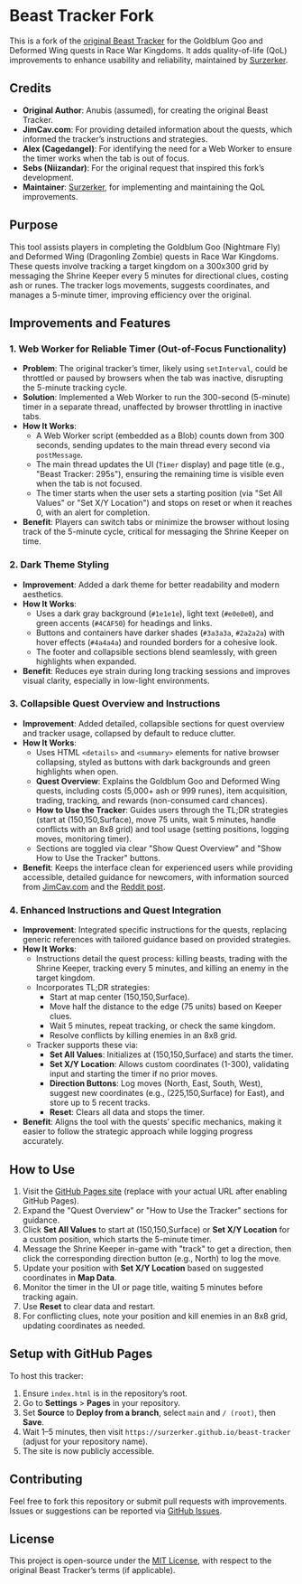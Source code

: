 # Beast Tracker Fork

This is a fork of the [original Beast Tracker](https://beastracker.s3.amazonaws.com/index.html) for the Goldblum Goo and Deformed Wing quests in Race War Kingdoms. It adds quality-of-life (QoL) improvements to enhance usability and reliability, maintained by [Surzerker](https://github.com/surzerker).

## Credits

- **Original Author**: Anubis (assumed), for creating the original Beast Tracker.
- **JimCav.com**: For providing detailed information about the quests, which informed the tracker’s instructions and strategies.
- **Alex (Cagedangel)**: For identifying the need for a Web Worker to ensure the timer works when the tab is out of focus.
- **Sebs (Niizandar)**: For the original request that inspired this fork’s development.
- **Maintainer**: [Surzerker](https://github.com/surzerker), for implementing and maintaining the QoL improvements.

## Purpose

This tool assists players in completing the Goldblum Goo (Nightmare Fly) and Deformed Wing (Dragonling Zombie) quests in Race War Kingdoms. These quests involve tracking a target kingdom on a 300x300 grid by messaging the Shrine Keeper every 5 minutes for directional clues, costing ash or runes. The tracker logs movements, suggests coordinates, and manages a 5-minute timer, improving efficiency over the original.

## Improvements and Features

### 1. Web Worker for Reliable Timer (Out-of-Focus Functionality)
- **Problem**: The original tracker’s timer, likely using `setInterval`, could be throttled or paused by browsers when the tab was inactive, disrupting the 5-minute tracking cycle.
- **Solution**: Implemented a Web Worker to run the 300-second (5-minute) timer in a separate thread, unaffected by browser throttling in inactive tabs.
- **How It Works**:
  - A Web Worker script (embedded as a Blob) counts down from 300 seconds, sending updates to the main thread every second via `postMessage`.
  - The main thread updates the UI (`Timer` display) and page title (e.g., "Beast Tracker: 295s"), ensuring the remaining time is visible even when the tab is not focused.
  - The timer starts when the user sets a starting position (via "Set All Values" or "Set X/Y Location") and stops on reset or when it reaches 0, with an alert for completion.
- **Benefit**: Players can switch tabs or minimize the browser without losing track of the 5-minute cycle, critical for messaging the Shrine Keeper on time.

### 2. Dark Theme Styling
- **Improvement**: Added a dark theme for better readability and modern aesthetics.
- **How It Works**:
  - Uses a dark gray background (`#1e1e1e`), light text (`#e0e0e0`), and green accents (`#4CAF50`) for headings and links.
  - Buttons and containers have darker shades (`#3a3a3a`, `#2a2a2a`) with hover effects (`#4a4a4a`) and rounded borders for a cohesive look.
  - The footer and collapsible sections blend seamlessly, with green highlights when expanded.
- **Benefit**: Reduces eye strain during long tracking sessions and improves visual clarity, especially in low-light environments.

### 3. Collapsible Quest Overview and Instructions
- **Improvement**: Added detailed, collapsible sections for quest overview and tracker usage, collapsed by default to reduce clutter.
- **How It Works**:
  - Uses HTML `<details>` and `<summary>` elements for native browser collapsing, styled as buttons with dark backgrounds and green highlights when open.
  - **Quest Overview**: Explains the Goldblum Goo and Deformed Wing quests, including costs (5,000+ ash or 999 runes), item acquisition, trading, tracking, and rewards (non-consumed card chances).
  - **How to Use the Tracker**: Guides users through the TL;DR strategies (start at (150,150,Surface), move 75 units, wait 5 minutes, handle conflicts with an 8x8 grid) and tool usage (setting positions, logging moves, monitoring timer).
  - Sections are toggled via clear "Show Quest Overview" and "Show How to Use the Tracker" buttons.
- **Benefit**: Keeps the interface clean for experienced users while providing accessible, detailed guidance for newcomers, with information sourced from [JimCav.com](https://jimcav.com) and the [Reddit post](https://www.reddit.com/r/a:t5_3k1hf/comments/6ndq4z/card_quests_new_surface_beasts/).

### 4. Enhanced Instructions and Quest Integration
- **Improvement**: Integrated specific instructions for the quests, replacing generic references with tailored guidance based on provided strategies.
- **How It Works**:
  - Instructions detail the quest process: killing beasts, trading with the Shrine Keeper, tracking every 5 minutes, and killing an enemy in the target kingdom.
  - Incorporates TL;DR strategies:
    - Start at map center (150,150,Surface).
    - Move half the distance to the edge (75 units) based on Keeper clues.
    - Wait 5 minutes, repeat tracking, or check the same kingdom.
    - Resolve conflicts by killing enemies in an 8x8 grid.
  - Tracker supports these via:
    - **Set All Values**: Initializes at (150,150,Surface) and starts the timer.
    - **Set X/Y Location**: Allows custom coordinates (1-300), validating input and starting the timer if no prior moves.
    - **Direction Buttons**: Log moves (North, East, South, West), suggest new coordinates (e.g., (225,150,Surface) for East), and store up to 5 recent tracks.
    - **Reset**: Clears all data and stops the timer.
- **Benefit**: Aligns the tool with the quests’ specific mechanics, making it easier to follow the strategic approach while logging progress accurately.

## How to Use

1. Visit the [GitHub Pages site](https://surzerker.github.io/beast-tracker) (replace with your actual URL after enabling GitHub Pages).
2. Expand the "Quest Overview" or "How to Use the Tracker" sections for guidance.
3. Click **Set All Values** to start at (150,150,Surface) or **Set X/Y Location** for a custom position, which starts the 5-minute timer.
4. Message the Shrine Keeper in-game with "track" to get a direction, then click the corresponding direction button (e.g., North) to log the move.
5. Update your position with **Set X/Y Location** based on suggested coordinates in **Map Data**.
6. Monitor the timer in the UI or page title, waiting 5 minutes before tracking again.
7. Use **Reset** to clear data and restart.
8. For conflicting clues, note your position and kill enemies in an 8x8 grid, updating coordinates as needed.

## Setup with GitHub Pages

To host this tracker:
1. Ensure `index.html` is in the repository’s root.
2. Go to **Settings** > **Pages** in your repository.
3. Set **Source** to **Deploy from a branch**, select `main` and `/ (root)`, then **Save**.
4. Wait 1–5 minutes, then visit `https://surzerker.github.io/beast-tracker` (adjust for your repository name).
5. The site is now publicly accessible.

## Contributing

Feel free to fork this repository or submit pull requests with improvements. Issues or suggestions can be reported via [GitHub Issues](https://github.com/surzerker/beast-tracker/issues).

## License

This project is open-source under the [MIT License](LICENSE), with respect to the original Beast Tracker’s terms (if applicable).
